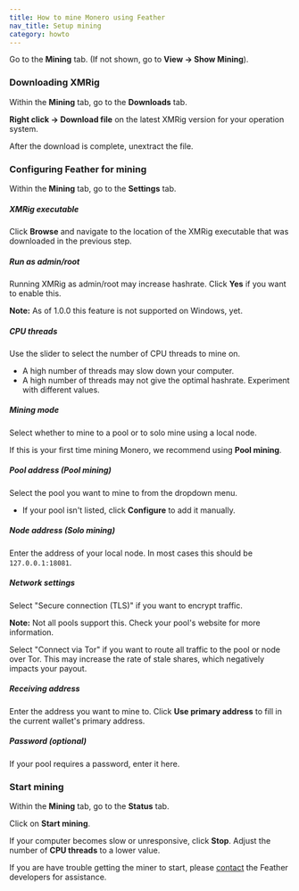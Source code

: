 ```yaml
---
title: How to mine Monero using Feather
nav_title: Setup mining
category: howto
---
```


Go to the **Mining** tab. (If not shown, go to **View → Show Mining**).

### Downloading XMRig

Within the **Mining** tab, go to the **Downloads** tab.

**Right click → Download file** on the latest XMRig version for your operation system.

After the download is complete, unextract the file.

### Configuring Feather for mining

Within the **Mining** tab, go to the **Settings** tab.

##### XMRig executable

Click **Browse** and navigate to the location of the XMRig executable that was downloaded in the previous step.

##### Run as admin/root

Running XMRig as admin/root may increase hashrate. Click **Yes** if you want to enable this.

**Note:** As of 1.0.0 this feature is not supported on Windows, yet.

##### CPU threads

Use the slider to select the number of CPU threads to mine on.

- A high number of threads may slow down your computer.
- A high number of threads may not give the optimal hashrate. Experiment with different values.

##### Mining mode

Select whether to mine to a pool or to solo mine using a local node.

If this is your first time mining Monero, we recommend using **Pool mining**.

##### Pool address (Pool mining)

Select the pool you want to mine to from the dropdown menu.

- If your pool isn't listed, click **Configure** to add it manually.

##### Node address (Solo mining)

Enter the address of your local node. In most cases this should be `127.0.0.1:18081`.

##### Network settings

Select "Secure connection (TLS)" if you want to encrypt traffic.

**Note:** Not all pools support this. Check your pool's website for more information.

Select "Connect via Tor" if you want to route all traffic to the pool or node over Tor. This may increase the rate of stale shares, which negatively impacts your payout.

##### Receiving address

Enter the address you want to mine to. Click **Use primary address** to fill in the current wallet's primary address.

##### Password (optional)

If your pool requires a password, enter it here.

### Start mining

Within the **Mining** tab, go to the **Status** tab.

Click on **Start mining**.

If your computer becomes slow or unresponsive, click **Stop**. Adjust the number of **CPU threads** to a lower value.

If you are have trouble getting the miner to start, please [contact](report-an-issue) the Feather developers for assistance.
